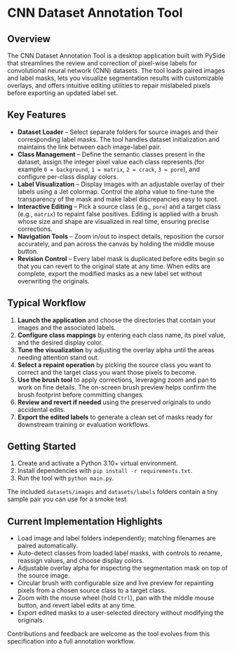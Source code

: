 # CNN Dataset Annotation Tool

## Overview
The CNN Dataset Annotation Tool is a desktop application built with PySide that streamlines the review and correction of pixel-wise labels for convolutional neural network (CNN) datasets. The tool loads paired images and label masks, lets you visualize segmentation results with customizable overlays, and offers intuitive editing utilities to repair mislabeled pixels before exporting an updated label set.

## Key Features
- **Dataset Loader** – Select separate folders for source images and their corresponding label masks. The tool handles dataset initialization and maintains the link between each image-label pair.
- **Class Management** – Define the semantic classes present in the dataset, assign the integer pixel value each class represents (for example `0 = background`, `1 = matrix`, `2 = crack`, `3 = pore`), and configure per-class display colors.
- **Label Visualization** – Display images with an adjustable overlay of their labels using a Jet colormap. Control the alpha value to fine-tune the transparency of the mask and make label discrepancies easy to spot.
- **Interactive Editing** – Pick a source class (e.g., `pore`) and a target class (e.g., `matrix`) to repaint false positives. Editing is applied with a brush whose size and shape are visualized in real time, ensuring precise corrections.
- **Navigation Tools** – Zoom in/out to inspect details, reposition the cursor accurately, and pan across the canvas by holding the middle mouse button.
- **Revision Control** – Every label mask is duplicated before edits begin so that you can revert to the original state at any time. When edits are complete, export the modified masks as a new label set without overwriting the originals.

## Typical Workflow
1. **Launch the application** and choose the directories that contain your images and the associated labels.
2. **Configure class mappings** by entering each class name, its pixel value, and the desired display color.
3. **Tune the visualization** by adjusting the overlay alpha until the areas needing attention stand out.
4. **Select a repaint operation** by picking the source class you want to correct and the target class you want those pixels to become.
5. **Use the brush tool** to apply corrections, leveraging zoom and pan to work on fine details. The on-screen brush preview helps confirm the brush footprint before committing changes.
6. **Review and revert if needed** using the preserved originals to undo accidental edits.
7. **Export the edited labels** to generate a clean set of masks ready for downstream training or evaluation workflows.

## Getting Started
1. Create and activate a Python 3.10+ virtual environment.
2. Install dependencies with `pip install -r requirements.txt`.
3. Run the tool with `python main.py`.

The included `datasets/images` and `datasets/labels` folders contain a tiny sample pair you can use for a smoke test.

## Current Implementation Highlights
- Load image and label folders independently; matching filenames are paired automatically.
- Auto-detect classes from loaded label masks, with controls to rename, reassign values, and choose display colors.
- Adjustable overlay alpha for inspecting the segmentation mask on top of the source image.
- Circular brush with configurable size and live preview for repainting pixels from a chosen source class to a target class.
- Zoom with the mouse wheel (hold `Ctrl`), pan with the middle mouse button, and revert label edits at any time.
- Export edited masks to a user-selected directory without modifying the originals.

Contributions and feedback are welcome as the tool evolves from this specification into a full annotation workflow.
